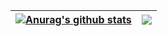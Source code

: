 | <a href="https://github.com/edmonds4553"><img align="center" src="https://github-readme-stats.vercel.app/api?username=edmonds4553" alt="Anurag's github stats" /></a> | <a href="https://github.com/edmonds4553"><img align="center" src="https://github-readme-stats.vercel.app/api/top-langs/?username=edmonds4553&layout=compact" /></a> |
| ------------- | ------------- |
